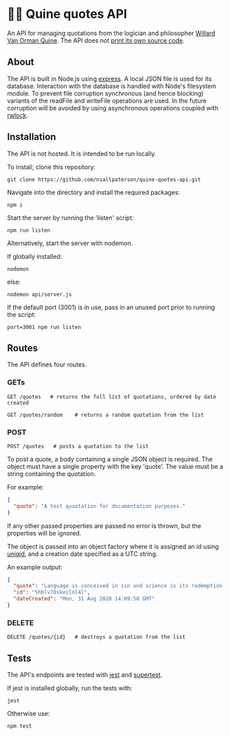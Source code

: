 # 👴🏻 Quine quotes API

An API for managing quotations from the logician and philosopher [Willard Van Orman Quine](https://en.wikipedia.org/wiki/Willard_Van_Orman_Quine). The API does not [print its own source code](https://en.wikipedia.org/wiki/Quine_(computing)).

## About

The API is built in Node.js using [express](https://www.npmjs.com/package/express). A local JSON file is used for its database. Interaction with the database is handled with Node's filesystem module. To prevent file corruption synchronous (and hence blocking) variants of the readFile and writeFile operations are used. In the future corruption will be avoided by using asynchronous operations coupled with [rwlock](https://www.npmjs.com/package/rwlock).

## Installation

The API is not hosted. It is intended to be run locally.

To install, clone this repository:

````shell
git clone https://github.com/niallpaterson/quine-quotes-api.git
````

Navigate into the directory and install the required packages:

````shell
npm i
````

Start the server by running the 'listen' script:

````shell
npm run listen
````

Alternatively, start the server with nodemon. 

If globally installed:

````shell
nodemon
````

else:

````shell
nodemon api/server.js
````

If the default port (3001) is in use, pass in an unused port prior to running the script:

````shell
port=3001 npm run listen
````

## Routes

The API defines four routes.

### GETs

````shell
GET /quotes   # returns the full list of quotations, ordered by date created
````

````shell
GET /quotes/random    # returns a random quotation from the list
````

### POST

````shell
POST /quotes   # posts a quotation to the list
````

To post a quote, a body containing a single JSON object is required. The object must have a single property with the key 'quote'. The value must be a string containing the quotation.

For example:

````json
{
  "quote": "A test quoatation for documentation purposes."
}
````

 If any other passed properties are passed no error is thrown, but the properties will be ignored.

The object is passed into an object factory where it is assigned an id using [uniqid](https://www.google.com/search?q=uniqid&oq=uniqid&aqs=chrome..69i57j69i65.1348j0j4&sourceid=chrome&ie=UTF-8), and a creation date specified as a UTC string.

An example output:

````json
{
  "quote": "Language is conceived in sin and science is its redemption.",
  "id": "5hblv78skeilnl4l",
  "dateCreated": "Mon, 31 Aug 2020 14:09:58 GMT"
}
````

### DELETE

````shell
DELETE /quotes/{id}   # destroys a quotation from the list
````

## Tests

The API's endpoints are tested with [jest](https://jestjs.io/) and [supertest](https://www.npmjs.com/package/supertest).

If jest is installed globally, run the tests with:

````shell
jest
````

Otherwise use:

````shell
npm test
````
